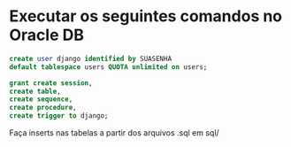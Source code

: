 # Executar os seguintes comandos no Oracle DB

```sql
create user django identified by SUASENHA 
default tablespace users QUOTA unlimited on users;

grant create session,
create table,
create sequence,
create procedure,
create trigger to django;
```

Faça inserts nas tabelas a partir dos arquivos .sql em sql/